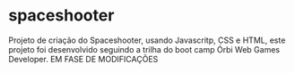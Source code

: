 # spaceshooter
Projeto de criação do Spaceshooter, usando Javascritp, CSS e HTML, este projeto foi desenvolvido seguindo a trilha do boot camp Órbi Web Games Developer. EM FASE DE MODIFICAÇÕES

